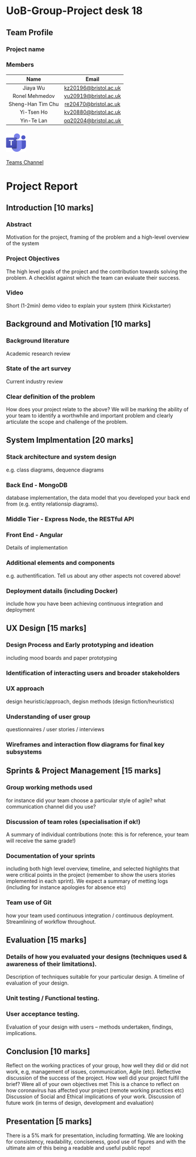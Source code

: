 # UoB-Group-Project desk 18
## Team Profile
### Project name  
### Members
| Name             | Email                   |
|:----------------:|:-----------------------:|
| Jiaya Wu         | <kz20196@bristol.ac.uk> |
| Ronel Mehmedov   | <yu20919@bristol.ac.uk> |
| Sheng-Han Tim Chu| <re20470@bristol.ac.uk> |
| Yi-Tsen Ho       | <kv20880@bristol.ac.uk> |
| Yin-Te Lan       | <oq20204@bristol.ac.uk> |
### ![404lol](img/teamslogo2.png)
[Teams Channel](https://teams.microsoft.com/l/channel/19%3ab811a4a7be67448bb4bfafd8c70266a2%40thread.tacv2/Desk%252018?groupId=a9a647c8-66d1-4f10-bd04-9a5ed3f67e7b&tenantId=b2e47f30-cd7d-4a4e-a5da-b18cf1a4151b)

# Project Report
## Introduction [10 marks]
### Abstract
Motivation for the project, framing of the problem and a high-level overview of the system
### Project Objectives
The high level goals of the project and the contribution towards solving the problem. A checklist against which the team can evaluate their success.
### Video
Short (1-2min) demo video to explain your system (think Kickstarter)
## Background and Motivation [10 marks]
### Background literature
Academic research review
### State of the art survey
Current industry review
### Clear definition of the problem
How does your project relate to the above? We will be marking the ability of your team to identify a worthwhile and important problem and clearly articulate the scope and challenge of the problem.
## System Implmentation [20 marks]
### Stack architecture and system design
e.g. class diagrams, dequence diagrams
### Back End - MongoDB
database implementation, the data model that you developed your back end from (e.g. entity relationsip diagrams).
### Middle Tier - Express Node, the RESTful API
### Front End - Angular
Details of implementation
### Additional elements and components
e.g. authentification. Tell us about any other aspects not covered above!
### Deployment datails (including Docker)
include how you have been achieving continuous integration and deployment
## UX Design [15 marks]
### Design Process and Early prototyping and ideation
including mood boards and paper prototyping
### Identification of interacting users and broader stakeholders
### UX approach
design heuristic/approach, degisn methods (design fiction/heuristics)
### Understanding of user group
questionnaires / user stories / interviews
### Wireframes and interaction flow diagrams for final key subsystems
## Sprints & Project Management [15 marks]
### Group working methods used
for instance did your team choose a particular style of agile? what communication channel did you use?
### Discussion of team roles (specialisation if ok!)
A summary of individual contributions (note: this is for reference, your team will receive the same grade!)
### Documentation of your sprints
including both high level overview, timeline, and selected highlights that were critical points in the project (remember to show the users stories implemented in each sprint). We expect a summary of metting logs (including for instance apologies for absence etc)
### Team use of Git
how your team used continuous integration / continuous deployment. Streamlining of workflow throughout.
## Evaluation [15 marks]
### Details of how you evaluated your designs (techniques used & awareness of their limitations). 
Description of techniques suitable for your particular design. A timeline of evaluation of your design.
### Unit testing / Functional testing.
### User acceptance testing. 
Evaluation of your design with users – methods undertaken, findings, implications.

## Conclusion [10 marks]
Reflect on the working practices of your group, how well they did or did not work, e.g, management of issues, communication, Agile (etc).
Reflective discussion of the success of the project. How well did your project fulfil the brief? Were all of your own objectives met
This is a chance to reflect on how coronavirus has affected your project (remote working practices etc)
Discussion of Social and Ethical implications of your work.
Discussion of future work (in terms of design, development and evaluation)

## Presentation [5 marks]
There is a 5% mark for presentation, including formatting. We are looking for consistency, readability, conciseness, good use of figures and with the ultimate aim of this being a readable and useful public repo! 
